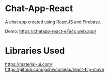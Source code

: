 # Chat-App-React
 
A chat app created using ReactJS and Firebase.
 
Demo: https://chatapp-react-e7a4c.web.app/

# Libraries Used

https://material-ui.com/ \
https://github.com/joshwcomeau/react-flip-move
